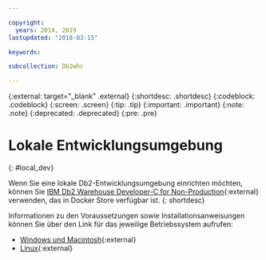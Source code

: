 ```yaml
---

copyright:
  years: 2014, 2019
lastupdated: "2018-03-15"

keywords:

subcollection: Db2whc

---
```


<!-- Attribute definitions --> 
{:external: target="_blank" .external}
{:shortdesc: .shortdesc}
{:codeblock: .codeblock}
{:screen: .screen}
{:tip: .tip}
{:important: .important}
{:note: .note}
{:deprecated: .deprecated}
{:pre: .pre}

# Lokale Entwicklungsumgebung
{: #local_dev}

Wenn Sie eine lokale Db2-Entwicklungsumgebung einrichten möchten, können Sie [IBM Db2 Warehouse Developer-C for Non-Production](https://store.docker.com/images/ibm-db2-warehouse-dev){:external} verwenden, das in Docker Store verfügbar ist.
{: shortdesc}

Informationen zu den Voraussetzungen sowie Installationsanweisungen können Sie über den Link für das jeweilige Betriebssystem aufrufen: 

- [Windows und Macintosh](https://www.ibm.com/support/knowledgecenter/en/SS6NHC/com.ibm.swg.im.dashdb.doc/admin/local_prereqs-Winmac_using_Linux.html){:external}
- [Linux](https://www.ibm.com/support/knowledgecenter/en/SS6NHC/com.ibm.swg.im.dashdb.doc/admin/local_prereqs-Linux.html){:external}
